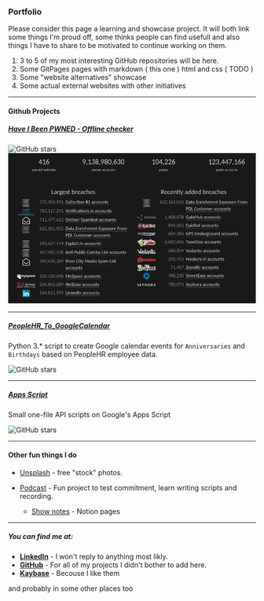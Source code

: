 ### Portfolio

Please consider this page a learning and showcase project. It will both link some things I'm proud off, some thinks people can find usefull and also things I have to share to be motivated to continue working on them.
1. 3 to 5 of my most interesting GitHub repositories will be here.
2. Some GitPages pages with markdown ( this one ) html and css ( TODO )
3. Some "website alternatives" showcase
4. Some actual external websites with other initiatives

---

#### Github Projects

##### [Have I Been PWNED - Offline checker](https://github.com/Landsil/haveibeenpwned-password-check)

![GitHub stars](https://img.shields.io/github/stars/landsil/haveibeenpwned-password-check?style=social)
<img src="images/HIBP_24-11-2019.png?raw=true"/>

---
##### [PeopleHR_To_GoogleCalendar](https://github.com/Landsil/PeopleHR_To_GoogleCalendar)
Python 3.* script to create Google calendar events for `Anniversaries` and `Birthdays` based on PeopleHR employee data.

![GitHub stars](https://img.shields.io/github/stars/landsil/PeopleHR_To_GoogleCalendar?style=social)

---
##### [Apps Script](https://github.com/Landsil/apps_script)
Small one-file API scripts on Google's Apps Script

![GitHub stars](https://img.shields.io/github/stars/landsil/apps_script?style=social)

---


#### Other fun things I do

- [Unsplash](https://unsplash.com/@landsil) - free "stock" photos.

- [Podcast](https://anchor.fm/complainer-daily) - Fun project to test commitment, learn writing scripts and recording. 
  - [Show notes](https://www.notion.so/Complainer-Daily-149632a0af2f4a4f84524eb5dc2d5dc9) - Notion pages


---

##### You can find me at:
- **[LinkedIn](https://www.linkedin.com/in/mateuszbijakowski)** - I won't reply to anything most likly.
- **[GitHub](https://github.com/Landsil)** - For all of my projects I didn't bother to add here.
- **[Kaybase](https://keybase.io/landsil)** - Becouse I like them

and probably in some other places too
